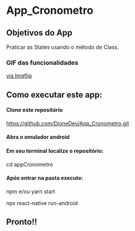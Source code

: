# App_Cronometro

## Objetivos do App

Praticar as States usando o método de Class.

### GIF das funcionalidades

<a href="https://imgflip.com/gif/4n2kat">via Imgflip</a>

## Como executar este app:
#### Clone este repositório
https://github.com/DioneDev/App_Cronometro.git

#### Abra o emulador android

#### Em seu terminal localize o repositório:
cd appCronometro

#### Após entrar na pasta execute:

npm e/ou yarn start

npx react-native run-android

## Pronto!!
